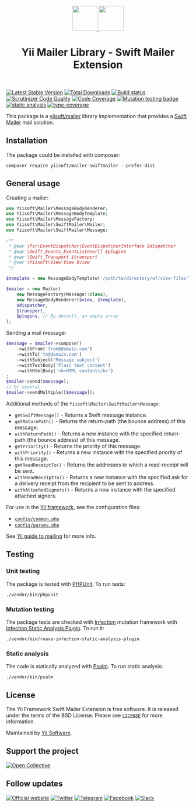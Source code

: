 <p align="center">
    <a href="https://github.com/yiisoft" target="_blank">
        <img src="https://yiisoft.github.io/docs/images/yii_logo.svg" height="68px">
    </a>
    <a href="https://swiftmailer.symfony.com/" target="_blank" rel="external">
        <img src="https://swiftmailer.symfony.com/images/logo.png" height="68px">
    </a>
    <h1 align="center">Yii Mailer Library - Swift Mailer Extension</h1>
    <br>
</p>

[![Latest Stable Version](https://poser.pugx.org/yiisoft/mailer-swiftmailer/v/stable.png)](https://packagist.org/packages/yiisoft/mailer-swiftmailer)
[![Total Downloads](https://poser.pugx.org/yiisoft/mailer-swiftmailer/downloads.png)](https://packagist.org/packages/yiisoft/mailer-swiftmailer)
[![Build status](https://github.com/yiisoft/mailer-swiftmailer/workflows/build/badge.svg)](https://github.com/yiisoft/mailer-swiftmailer/actions?query=workflow%3Abuild)
[![Scrutinizer Code Quality](https://scrutinizer-ci.com/g/yiisoft/mailer-swiftmailer/badges/quality-score.png?b=master)](https://scrutinizer-ci.com/g/yiisoft/mailer-swiftmailer/?branch=master)
[![Code Coverage](https://scrutinizer-ci.com/g/yiisoft/mailer-swiftmailer/badges/coverage.png?b=master)](https://scrutinizer-ci.com/g/yiisoft/mailer-swiftmailer/?branch=master)
[![Mutation testing badge](https://img.shields.io/endpoint?style=flat&url=https%3A%2F%2Fbadge-api.stryker-mutator.io%2Fgithub.com%2Fyiisoft%2Fmailer-swiftmailer%2Fmaster)](https://dashboard.stryker-mutator.io/reports/github.com/yiisoft/mailer-swiftmailer/master)
[![static analysis](https://github.com/yiisoft/mailer-swiftmailer/workflows/static%20analysis/badge.svg)](https://github.com/yiisoft/mailer-swiftmailer/actions?query=workflow%3A%22static+analysis%22)
[![type-coverage](https://shepherd.dev/github/yiisoft/mailer-swiftmailer/coverage.svg)](https://shepherd.dev/github/yiisoft/mailer-swiftmailer)

This package is a [yiisoft/mailer](https://github.com/yiisoft/mailer) library implementation that provides
a [Swift Mailer](https://swiftmailer.symfony.com/) mail solution.

## Installation

The package could be installed with composer:

```
composer require yiisoft/mailer-swiftmailer --prefer-dist
```

## General usage

Creating a mailer:

```php
use Yiisoft\Mailer\MessageBodyRenderer;
use Yiisoft\Mailer\MessageBodyTemplate;
use Yiisoft\Mailer\MessageFactory;
use Yiisoft\Mailer\SwiftMailer\Mailer;
use Yiisoft\Mailer\SwiftMailer\Message;

/**
 * @var \Psr\EventDispatcher\EventDispatcherInterface $dispatcher
 * @var \Swift_Events_EventListener[] $plugins
 * @var \Swift_Transport $transport
 * @var \Yiisoft\View\View $view
 */

$template = new MessageBodyTemplate('/path/to/directory/of/view-files');

$mailer = new Mailer(
    new MessageFactory(Message::class),
    new MessageBodyRenderer($view, $template),
    $dispatcher,
    $transport,
    $plugins, // By default, an empty array
);
```

Sending a mail message:

```php
$message = $mailer->compose()
    ->withFrom('from@domain.com')
    ->withTo('to@domain.com')
    ->withSubject('Message subject')
    ->withTextBody('Plain text content')
    ->withHtmlBody('<b>HTML content</b>')
;
$mailer->send($message);
// Or several
$mailer->sendMultiple([$message]);
```

Additional methods of the `Yiisoft\Mailer\SwiftMailer\Message`:

- `getSwiftMessage()` - Returns a Swift message instance.
- `getReturnPath()` - Returns the return-path (the bounce address) of this message.
- `withReturnPath()` - Returns a new instance with the specified return-path (the bounce address) of this message.
- `getPriority()` - Returns the priority of this message.
- `withPriority()` - Returns a new instance with the specified priority of this message.
- `getReadReceiptTo()` - Returns the addresses to which a read-receipt will be sent.
- `withReadReceiptTo()` - Returns a new instance with the specified ask for a delivery receipt from the recipient to be sent to address.
- `withAttachedSigners()` - Returns a new instance with the specified attached signers.

For use in the [Yii framework](http://www.yiiframework.com/), see the configuration files:

- [`config/common.php`](https://github.com/yiisoft/mailer-swiftmailer/blob/master/config/common.php)
- [`config/params.php`](https://github.com/yiisoft/mailer-swiftmailer/blob/master/config/params.php)

See [Yii guide to mailing](https://github.com/yiisoft/docs/blob/master/guide/en/runtime/mailing.md) for more info.

## Testing

### Unit testing

The package is tested with [PHPUnit](https://phpunit.de/). To run tests:

```shell
./vendor/bin/phpunit
```

### Mutation testing

The package tests are checked with [Infection](https://infection.github.io/) mutation framework with
[Infection Static Analysis Plugin](https://github.com/Roave/infection-static-analysis-plugin). To run it:

```shell
./vendor/bin/roave-infection-static-analysis-plugin
```

### Static analysis

The code is statically analyzed with [Psalm](https://psalm.dev/). To run static analysis:

```shell
./vendor/bin/psalm
```

## License

The Yii Framework Swift Mailer Extension is free software. It is released under the terms of the BSD License.
Please see [`LICENSE`](./LICENSE.md) for more information.

Maintained by [Yii Software](https://www.yiiframework.com/).

## Support the project

[![Open Collective](https://img.shields.io/badge/Open%20Collective-sponsor-7eadf1?logo=open%20collective&logoColor=7eadf1&labelColor=555555)](https://opencollective.com/yiisoft)

## Follow updates

[![Official website](https://img.shields.io/badge/Powered_by-Yii_Framework-green.svg?style=flat)](https://www.yiiframework.com/)
[![Twitter](https://img.shields.io/badge/twitter-follow-1DA1F2?logo=twitter&logoColor=1DA1F2&labelColor=555555?style=flat)](https://twitter.com/yiiframework)
[![Telegram](https://img.shields.io/badge/telegram-join-1DA1F2?style=flat&logo=telegram)](https://t.me/yii3en)
[![Facebook](https://img.shields.io/badge/facebook-join-1DA1F2?style=flat&logo=facebook&logoColor=ffffff)](https://www.facebook.com/groups/yiitalk)
[![Slack](https://img.shields.io/badge/slack-join-1DA1F2?style=flat&logo=slack)](https://yiiframework.com/go/slack)
